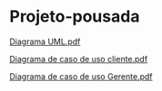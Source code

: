 # Projeto-pousada

[Diagrama UML.pdf](https://github.com/FelipeFerraz4/Projeto-pousada/files/11457835/Projeto.pousada.pdf)
  
[Diagrama de caso de uso cliente.pdf](https://github.com/FelipeFerraz4/Projeto-pousada/files/11472107/Diagrama.de.caso.de.uso.cliente.pdf)
  
[Diagrama de caso de uso Gerente.pdf](https://github.com/FelipeFerraz4/Projeto-pousada/files/11472108/Diagrama.de.caso.de.uso.Gerente.pdf)
